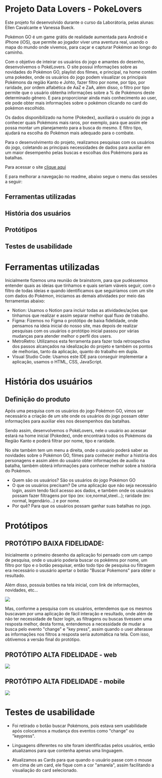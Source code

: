 # Projeto Data Lovers - PokeLovers

Este projeto foi desenvolvido durante o curso da Laborátoria, pelas alunas: Ellen Cavalcante e Vanessa Bueck.

Pokémon GO é um game grátis de realidade aumentada para Android e iPhone (iOS), que permite ao jogador viver uma aventura real, usando o mapa do mundo onde vivemos, para caçar e capturar Pokémon ao longo do caminho.

Com o objetivo de inteirar os usuários do jogo e amantes do desenho, desenvolvemos o PokéLovers.
O site possui informações sobre as novidades do Pokémon GO, playlist dos filmes, e principal, na home contém uma pokedex, onde os usuários do jogo podem visualizar os principais Pokémons da região Kanto e Johto, fazer filtro por nome, por tipo, por raridade, por ordem alfabética de AaZ e ZaA, além disso, o filtro por tipo permite que o usuário obtenha informações sobre a % de Pokémons deste determinado gênero.
E para proporcionar ainda mais conhecimento ao user, ele pode obter mais informações sobre o pokémon clicando no card do pokémon escolhido.

Os dados disponibilizado na home (Pokedex), auxiliará o usuário do jogo a conhecer quais Pokémons mais raros, por exemplo, para que assim ele possa montar um planejamento para a busca do mesmo.
E filtro tipo, ajudará na escolha do Pokémon mais adequado para o combate.

Para o desenvolvimento do projeto, realizamos pesquisas com os usuários do jogo, coletando as principais necessidades de dados para auxiliar em um maior desempenho pelas buscas e escolhas dos Pokémons para as batalhas.

Para acessar o site [clique aqui](https://ellencavalcantebrito.github.io/SAP008-Data-lovers-POKEMON/)

E para melhorar a navegação no readme, abaixo segue o menu das sessões a seguir:

## Ferramentas utilizadas

## História dos usuários

## Protótipos

## Testes de usabilidade

# Ferramentas utilizadas

Inicialmente fizemos uma reunião de brainstorm, para que pudéssemos entender quais as ideias que tínhamos e quais seriam viáveis seguir, com o filtro de todas ideias e quando identificamos que seguiríamos com um site com dados do Pokémon, iniciamos as demais atividades por meio das ferramentas abaixo:

- Notion: Usamos o Notion para incluir todas as atividades/ações que tínhamos que realizar e assim separar melhor qual fluxo de trabalho.
- Figma: Fizemos no Figma o protótipo de baixa fidelidade, onde pensamos na ideia inicial do nosso site, mas depois de realizar pesquisas com os usuários o protótipo inicial passou por várias mudanças para atender melhor o perfil dos users.
- MetroRetro: Utilizamos esta ferramenta para fazer toda retrospectiva dos passos alcançados na idealização do projeto e também os pontos de melhorias, tanto da aplicação, quanto do trabalho em dupla.
- Visual Studio Code: Usamos este IDE para conseguir implementar a aplicação, usamos o HTML, CSS, JavaScript.

# História dos usuários

## Definição do produto

Após uma pesquisa com os usuários do jogo Pokémon GO, vimos ser necessário a criação de um site onde os usuários do jogo possam obter informações para auxiliar eles nos desempenhos das batalhas.

Sendo assim, desenvolvemos o PokéLovers, nele o usuário ao acessar estará na home inicial (Pokedex), onde encontrará todos os Pokémons da Região Kanto e poderá filtrar por nome, tipo e raridade.

No site também tem um menu a direita, onde o usuário poderá saber as novidades sobre o Pokémon GO, filmes para conhecer melhor a história dos personagens e assim além do usuário obter informações de auxílio na batalha, também obterá informações para conhecer melhor sobre a história do Pokémon.

- Quem são os usuários? São os usuários do jogo Pokémon GO
- O que os usuários precisam? De uma aplicação que não seja necessário login, assim tendo fácil acesso aos dados, e também onde os usuários possam fazer filtragens por tipo (ex: ice,normal,steel...); raridade (ex: normal, legendário...) e por nome.
- Por quê? Para que os usuários possam ganhar suas batalhas no jogo.

# Protótipos

## PROTÓTIPO BAIXA FIDELIDADE:

Inicialmente o primeiro desenho da aplicação foi pensado com um campo de pesquisa, onde o usuário poderia buscar os pokémns por nome, um filtro por tipo e o botão pesquisar, então todo tipo de pesquisa ou filtragem era necessário o ususário apertar o botão "Buscar Pokemons" para obter o resultado.

Além disso, possuia botões na tela inicial, com link de informações, novidades, etc...

<img src="https://github.com/vanessabuecker/SAP008-data-lovers/blob/main/src/img/PrototipoWEB_baixa.jpg">

Mas, conforme a pesquisa com os usuários, entendemos que os mesmos buscavam por uma aplicação de fácil interação e resultado, onde além de não ter necessidade de fazer login, as filtragens ou buscas tivessem uma resposta melhor, desta forma, entendemos a necessidade de mudar a busca pelo evento "change" e "key press", assim quando o user alterasse as informações nos filtros a resposta seria automática na tela. Com isso, obtivemos a versão final do protótipo.

## PROTÓTIPO ALTA FIDELIDADE - web

<img src="https://github.com/vanessabuecker/SAP008-data-lovers/blob/main/src/img/prototiposWeb.jpg">

## PROTÓTIPO ALTA FIDELIDADE - mobile

<img src="https://github.com/vanessabuecker/SAP008-data-lovers/blob/main/src/img/prototiposMobile.jpg">

# Testes de usabilidade

- Foi retirado o botão buscar Pokémons, pois estava sem usabilidade após colocarmos a mudança dos eventos como "change" ou "keypress".

- Linguagens diferentes no site foram identificadas pelos usuários, então atualizamos para que contenha apenas uma linguagem.

- Atualizamos as Cards para que quando o usuário passe com o mouse em cima de um card, ele fique com a cor "amarela", assim facilitando a visualiação do card selecionado.
